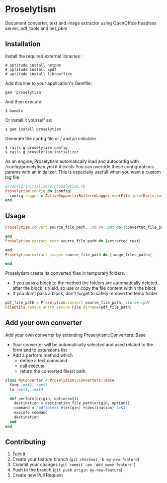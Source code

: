 # Proselytism

Document converter, text and image extractor using OpenOffice headless server, pdf_tools and net_pbm

## Installation

Install the required external librairies :

    # aptitude install netpbm
    # aptitude install xpdf
    # aptitude install libreoffice

Add this line to your application's Gemfile:

    gem 'proselytism'

And then execute:

    $ bundle

Or install it yourself as:

    $ gem install proselytism

Generate the config file or / and an initializer

    $ rails g proselytism:config
    $ rails g proselytism:initializer

As an engine, Proselytism automatically load and autoconfig with /config/proselytism.yml if it exists
You can override these configurations params with an initializer. This is especially usefull when you want a custom log file
    
```ruby
#/config/initializers/proselytism.rb
Proselytism.config do |config|
  config.logger = ActiveSupport::BufferedLogger.new(File.join(Rails.root, 'log', 'proselytism.log'))
end
```

## Usage

```ruby
Proselytism.convert source_file_path, :to => :pdf do |converted_file_path|

end
Proselytism.extract_text source_file_path do |extracted_text|

end
Proselytism.extract_images source_file_path do |image_files_paths|

end
```

Proselytism create its converted files in temporary folders.
  - If you pass a block to the method the folders are automatically deleted after the block is yield, so use or copy the file content within the block
  - If you don't pass a block, don't forget to safely remove the temp folder

```ruby
pdf_file_path = Proselytism.convert source_file_path, :to => :pdf
FileUtils.remove_entry_secure File.dirname(pdf_file_path)
```
    
## Add your own converter

Add your own converter by extending Proselytism::Converters::Base
  - Your converter will be automatically selected and used related to the form and to extensions list
  - Add a perform method which
    - define a text command
    - call execute
    - return the converted file(s) path

```ruby
class MyConverter < Proselytism::Converters::Base
  form :ext1, :ext2
  to :ext3, :ext4

  def perform(origin, options={})
    destination = destination_file_path(origin, options)
    command = "pdftotext #{origin} #{destination} 2>&1"
    execute command
    destination
  end
end
```
## Contributing

1. Fork it
2. Create your feature branch (`git checkout -b my-new-feature`)
3. Commit your changes (`git commit -am 'Add some feature'`)
4. Push to the branch (`git push origin my-new-feature`)
5. Create new Pull Request
